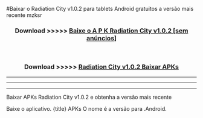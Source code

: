 #Baixar o Radiation City v1.0.2  para tablets Android gratuitos a versão mais recente mzksr


<div align="center">
<h3>Download >>>>> <a href="https://pt-web.web.app/?pt= Radiation City v1.0.2">Baixe o A P K Radiation City v1.0.2 [sem anúncios]</a></h3><br>

<h3>Download >>>>> <a href="https://pt-web.web.app/?pt= Radiation City v1.0.2">Radiation City v1.0.2 Baixar APKs</a></h3>
</div>

----------------------------------------------------------

----------------------------------------------------------

----------------------------------------------------------

Baixar APKs Radiation City v1.0.2 e obtenha a versão mais recente

Baixe o aplicativo. {title} APKs O nome é a versão para .Android.



